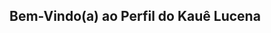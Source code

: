 ## Bem-Vindo(a) ao Perfil do Kauê Lucena

 <div>
  <a href="https://github.com/kauelucena2k">
  
 </div>
